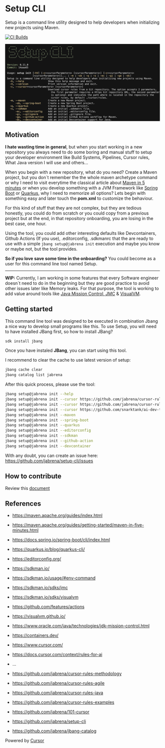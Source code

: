 # Setup CLI

Setup is a command line utility designed to help developers when initializing new projects using Maven.

[![CI Builds](https://github.com/jabrena/setup-cli/actions/workflows/maven.yaml/badge.svg)](https://github.com/jabrena/setup-cli/actions/workflows/maven.yaml)

![](./docs/setup-cli-screenshot.png)

## Motivation

**I hate wasting time in general**, but when you start working in a new repository you always need to do some boring and manual stuff to setup your developer environment like Build Systems, Pipelines, Cursor rules, What Java version I will use and others...

When you begin with a new repository, what do you need? Create a Maven project, but you don´t remember the the whole maven archetype command or why I need to visit everytime the classical article about [Maven in 5 minutes](https://maven.apache.org/guides/getting-started/maven-in-five-minutes.html) or when you develop something with a JVM Framework like [Spring Boot](https://docs.spring.io/spring-boot/cli/index.html) or [Quarkus](https://quarkus.io/blog/quarkus-cli/), why I need to memorize all options? Lets begin with something easy and later touch the **pom.xml** to customize the behaviour.

For this kind of stuff that they are not complex, but they are tedious honestly, you could do from scratch or you could copy from a previous project but at the end, in that repository onboarding, you are losing in the best case, one hour.

Using the tool, you could add other interesting defaults like Devcontainers, Github Actions (If you use), .editorconfig, .sdkmanrc that the are ready to use with a simple `jbang setup@jabrena init` execution and maybe you know or maybe not, but the tool provides.

**So if you love save some time in the onboarding?** You could become as a user for this command line tool named Setup.

---

**WIP:** Currently, I am working in some features that every Software engineer doesn´t need to do in the beginning but they are good practice to avoid other issues later like Memory leaks. For that purpose, the tool is working to add value around tools like [Java Mission Control, JMC](https://www.oracle.com/java/technologies/jdk-mission-control.html) & [VisualVM](https://visualvm.github.io/).

## Getting started

This command line tool was designed to be executed in combination Jbang a nice way to develop small programs like this. To use Setup, you will need to have installed JBang first, so how to install JBang?

```bash
sdk install jbang
```

Once you have instaled **JBang**, you can start using this tool.

I recommend to clear the cache to use latest version of setup:

```bash
jbang cache clear
jbang catalog list jabrena
````

After this quick process, please use the tool:

```bash
jbang setup@jabrena init --help
jbang setup@jabrena init --cursor https://github.com/jabrena/cursor-rules-java
jbang setup@jabrena init --cursor https://github.com/jabrena/cursor-rules-agile
jbang setup@jabrena init --cursor https://github.com/snarktank/ai-dev-tasks .
jbang setup@jabrena init --maven
jbang setup@jabrena init --spring-boot
jbang setup@jabrena init --quarkus
jbang setup@jabrena init --editorconfig
jbang setup@jabrena init --sdkman
jbang setup@jabrena init --github-action
jbang setup@jabrena init --devcontainer
```

With any doubt, you can create an issue here: https://github.com/jabrena/setup-cli/issues

## How to contribute

Review this [document](./README-DEV.md)

## References

- https://maven.apache.org/guides/index.html
- https://maven.apache.org/guides/getting-started/maven-in-five-minutes.html
- https://docs.spring.io/spring-boot/cli/index.html
- https://quarkus.io/blog/quarkus-cli/
- https://editorconfig.org/
- https://sdkman.io/
- https://sdkman.io/usage/#env-command
- https://sdkman.io/sdks/jmc
- https://sdkman.io/sdks/visualvm
- https://github.com/features/actions
- https://visualvm.github.io/
- https://www.oracle.com/java/technologies/jdk-mission-control.html
- https://containers.dev/

- https://www.cursor.com/
- https://docs.cursor.com/context/rules-for-ai
- ...
- https://github.com/jabrena/cursor-rules-methodology
- https://github.com/jabrena/cursor-rules-agile
- https://github.com/jabrena/cursor-rules-java
- https://github.com/jabrena/cursor-rules-examples
- https://github.com/jabrena/101-cursor
- https://github.com/jabrena/setup-cli
- https://github.com/jabrena/jbang-catalog

Powered by [Cursor](https://www.cursor.com/)
